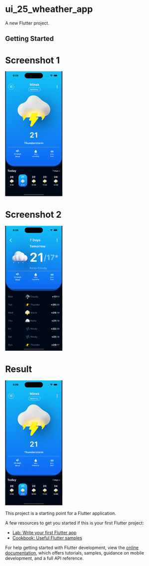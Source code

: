 # ui_25_wheather_app

A new Flutter project.

## Getting Started

# Screenshot 1

<img src="https://github.com/Mirzaazmath/flutter_60_ui_challange/blob/main/ui_25_wheather_app/assets/output/Screenshot1.png" height="400">

# Screenshot 2

<img src="https://github.com/Mirzaazmath/flutter_60_ui_challange/blob/main/ui_25_wheather_app/assets/output/Screenshot2.png" height="400">


# Result

<img src="https://github.com/Mirzaazmath/flutter_60_ui_challange/blob/main/ui_25_wheather_app/assets/output/result.gif" height="400">


This project is a starting point for a Flutter application.

A few resources to get you started if this is your first Flutter project:

- [Lab: Write your first Flutter app](https://docs.flutter.dev/get-started/codelab)
- [Cookbook: Useful Flutter samples](https://docs.flutter.dev/cookbook)

For help getting started with Flutter development, view the
[online documentation](https://docs.flutter.dev/), which offers tutorials,
samples, guidance on mobile development, and a full API reference.
